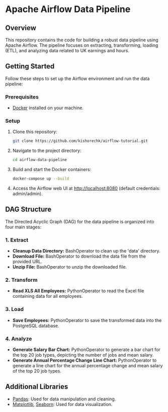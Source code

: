 # Apache Airflow Data Pipeline

## Overview

This repository contains the code for building a robust data pipeline using Apache Airflow. The pipeline focuses on extracting, transforming, loading (ETL), and analyzing data related to UK earnings and hours.

## Getting Started

Follow these steps to set up the Airflow environment and run the data pipeline:

### Prerequisites

- [Docker](https://www.docker.com/) installed on your machine.

### Setup

1. Clone this repository:

   ```bash
   git clone https://github.com/kishorechk/airflow-tutorial.git
   ```

2. Navigate to the project directory:

   ```bash
   cd airflow-data-pipeline
   ```

3. Build and start the Docker containers:

   ```bash
   docker-compose up --build
   ```

4. Access the Airflow web UI at [http://localhost:8080](http://localhost:8080) (default credentials: admin/admin).

## DAG Structure

The Directed Acyclic Graph (DAG) for the data pipeline is organized into four main stages:

### 1. Extract

- **Cleanup Data Directory:** BashOperator to clean up the 'data' directory.
- **Download File:** BashOperator to download the data file from the provided URL.
- **Unzip File:** BashOperator to unzip the downloaded file.

### 2. Transform

- **Read XLS All Employees:** PythonOperator to read the Excel file containing data for all employees.

### 3. Load

- **Save Employees:** PythonOperator to save the transformed data into the PostgreSQL database.

### 4. Analyze

- **Generate Salary Bar Chart:** PythonOperator to generate a bar chart for the top 20 job types, depicting the number of jobs and mean salary.
- **Generate Annual Percentage Change Line Chart:** PythonOperator to generate a line chart for the annual percentage change and mean salary of the top 20 job types.

## Additional Libraries

- [Pandas](https://pandas.pydata.org/): Used for data manipulation and cleaning.
- [Matplotlib](https://matplotlib.org/), [Seaborn](https://seaborn.pydata.org/): Used for data visualization.

